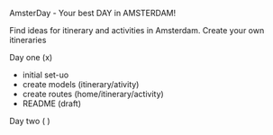 AmsterDay - Your best DAY in AMSTERDAM!

Find ideas for itinerary and activities in Amsterdam. 
Create your own itineraries

Day one (x)
- initial set-uo
- create models (itinerary/ativity)
- create routes (home/itinerary/activity)
- README (draft)

Day two ( )

